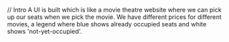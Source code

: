 // Intro 
A UI is built which is like a movie theatre website where we can pick up our seats 
when we pick the movie.
We have different prices for different movies, 
a legend where blue shows already occupied seats and white shows 'not-yet-occupied'.
